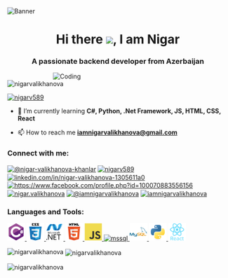 <img align="center" alt="Banner" src="https://github.com/NigarValikhanova/NigarValikhanova/assets/140783772/68e29fe2-e7b0-45f3-8a33-e0c8f26959a7" />

<h1 align="center">Hi there <img src="https://github.com/NigarValikhanova/NigarValikhanova/assets/140783772/e405a9fc-2560-4dc8-95fb-9604ab45c136" width = "30px">, I am Nigar </h1>

<h3 align="center"> A passionate backend developer from Azerbaijan </h3>
<img align="right" alt="Coding" width="400" src="https://github.com/NigarValikhanova/Back-End/assets/140783772/7638a832-6d46-4ab3-abb9-d4c4d5ff9f89" />

<p align="left"> <img src="https://komarev.com/ghpvc/?username=nigarvalikhanova&label=Profile%20views&color=0e75b6&style=flat" alt="nigarvalikhanova" /> </p>

<p align="left"> <a href="https://twitter.com/nigarv589" target="blank"><img src="https://img.shields.io/twitter/follow/nigarv589?logo=twitter&style=for-the-badge" alt="nigarv589" /></a> </p>

- 🌱 I’m currently learning **C#, Python, .Net Framework, JS, HTML, CSS, React**

- 📫 How to reach me **iamnigarvalikhanova@gmail.com**

<h3 align="left">Connect with me:</h3>
<p align="left">
<a href="https://codepen.io/nigar-valikhanova-khanlar" target="blank"><img align="center" src="https://raw.githubusercontent.com/rahuldkjain/github-profile-readme-generator/master/src/images/icons/Social/codepen.svg" alt="@nigar-valikhanova-khanlar" height="30" width="40" /></a>
<a href="https://twitter.com/nigarv589" target="blank"><img align="center" src="https://raw.githubusercontent.com/rahuldkjain/github-profile-readme-generator/master/src/images/icons/Social/twitter.svg" alt="nigarv589" height="30" width="40" /></a>
<a href="https://www.linkedin.com/in/nigar-valikhanova-1305611a0/" target="blank"><img align="center" src="https://raw.githubusercontent.com/rahuldkjain/github-profile-readme-generator/master/src/images/icons/Social/linked-in-alt.svg" alt="linkedin.com/in/nigar-valikhanova-1305611a0" height="30" width="40" /></a>
<a href="https://www.facebook.com/profile.php?id=100070883556156" target="blank"><img align="center" src="https://raw.githubusercontent.com/rahuldkjain/github-profile-readme-generator/master/src/images/icons/Social/facebook.svg" alt="https://www.facebook.com/profile.php?id=100070883556156" height="30" width="40" /></a>
<a href="https://instagram.com/nigar.valikhanova" target="blank"><img align="center" src="https://raw.githubusercontent.com/rahuldkjain/github-profile-readme-generator/master/src/images/icons/Social/instagram.svg" alt="nigar.valikhanova" height="30" width="40" /></a>
<a href="https://medium.com/@iamnigarvalikhanova" target="blank"><img align="center" src="https://raw.githubusercontent.com/rahuldkjain/github-profile-readme-generator/master/src/images/icons/Social/medium.svg" alt="@iamnigarvalikhanova" height="30" width="40" /></a>
<a href="https://www.leetcode.com/iamnigarvalikhanova" target="blank"><img align="center" src="https://raw.githubusercontent.com/rahuldkjain/github-profile-readme-generator/master/src/images/icons/Social/leet-code.svg" alt="iamnigarvalikhanova" height="30" width="40" /></a>
</p>

<h3 align="left">Languages and Tools:</h3>
<p align="left"> <a href="https://www.w3schools.com/cs/" target="_blank" rel="noreferrer"> <img src="https://raw.githubusercontent.com/devicons/devicon/master/icons/csharp/csharp-original.svg" alt="csharp" width="40" height="40"/> </a> <a href="https://www.w3schools.com/css/" target="_blank" rel="noreferrer"> <img src="https://raw.githubusercontent.com/devicons/devicon/master/icons/css3/css3-original-wordmark.svg" alt="css3" width="40" height="40"/> </a> <a href="https://dotnet.microsoft.com/" target="_blank" rel="noreferrer"> <img src="https://raw.githubusercontent.com/devicons/devicon/master/icons/dot-net/dot-net-original-wordmark.svg" alt="dotnet" width="40" height="40"/> </a> <a href="https://www.w3.org/html/" target="_blank" rel="noreferrer"> <img src="https://raw.githubusercontent.com/devicons/devicon/master/icons/html5/html5-original-wordmark.svg" alt="html5" width="40" height="40"/> </a> <a href="https://developer.mozilla.org/en-US/docs/Web/JavaScript" target="_blank" rel="noreferrer"> <img src="https://raw.githubusercontent.com/devicons/devicon/master/icons/javascript/javascript-original.svg" alt="javascript" width="40" height="40"/> </a> <a href="https://www.microsoft.com/en-us/sql-server" target="_blank" rel="noreferrer"> <img src="https://www.svgrepo.com/show/303229/microsoft-sql-server-logo.svg" alt="mssql" width="40" height="40"/> </a> <a href="https://www.mysql.com/" target="_blank" rel="noreferrer"> <img src="https://raw.githubusercontent.com/devicons/devicon/master/icons/mysql/mysql-original-wordmark.svg" alt="mysql" width="40" height="40"/> </a> <a href="https://www.python.org" target="_blank" rel="noreferrer"> <img src="https://raw.githubusercontent.com/devicons/devicon/master/icons/python/python-original.svg" alt="python" width="40" height="40"/> </a> <a href="https://reactjs.org/" target="_blank" rel="noreferrer"> <img src="https://raw.githubusercontent.com/devicons/devicon/master/icons/react/react-original-wordmark.svg" alt="react" width="40" height="40"/> </a> </p>

<p><img align="left" src="https://github-readme-stats.vercel.app/api/top-langs?username=nigarvalikhanova&show_icons=true&locale=en&layout=compact" alt="nigarvalikhanova" /></p>

<p>&nbsp;<img align="center" src="https://github-readme-stats.vercel.app/api?username=nigarvalikhanova&show_icons=true&locale=en" alt="nigarvalikhanova" /></p>

<p><img align="center" src="https://github-readme-streak-stats.herokuapp.com/?user=nigarvalikhanova&" alt="nigarvalikhanova" /></p>

<!--
**NigarValikhanova/NigarValikhanova** is a ✨ _special_ ✨ repository because its `README.md` (this file) appears on your GitHub profile.

Here are some ideas to get you started:

- 🔭 I’m currently working on ...
- 🌱 I’m currently learning ...
- 👯 I’m looking to collaborate on ...
- 🤔 I’m looking for help with ...
- 💬 Ask me about ...
- 📫 How to reach me: ...
- 😄 Pronouns: ...
- ⚡ Fun fact: ...
-->
